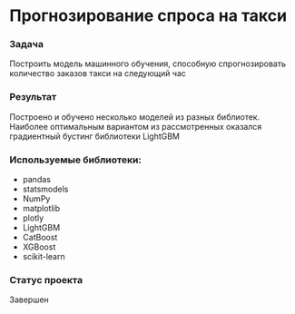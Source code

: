 # Прогнозирование спроса на такси
### Задача
Построить модель машинного обучения, способную спрогнозировать количество заказов такси на следующий час

### Результат
Построено и обучено несколько моделей из разных библиотек. Наиболее оптимальным вариантом из рассмотренных оказался градиентный бустинг библиотеки LightGBM

### Используемые библиотеки:
- pandas
- statsmodels
- NumPy
- matplotlib
- plotly
- LightGBM
- CatBoost
- XGBoost
- scikit-learn

### Статус проекта
Завершен
